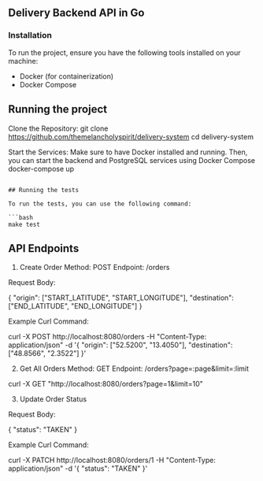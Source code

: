 ## Delivery Backend API in Go

### Installation

To run the project, ensure you have the following tools installed on your machine:

- Docker (for containerization)
- Docker Compose

## Running the project

Clone the Repository:
git clone https://github.com/themelancholyspirit/delivery-system
cd delivery-system

Start the Services: 
Make sure to have Docker installed and running. Then, you can start the backend and PostgreSQL services using Docker Compose
docker-compose up

```

## Running the tests

To run the tests, you can use the following command:

```bash
make test
```

## API Endpoints


1. Create Order
Method: POST
Endpoint: /orders

Request Body:

{
    "origin": ["START_LATITUDE", "START_LONGITUDE"],
    "destination": ["END_LATITUDE", "END_LONGITUDE"]
}

Example Curl Command:

curl -X POST http://localhost:8080/orders -H "Content-Type: application/json" -d '{
    "origin": ["52.5200", "13.4050"],
    "destination": ["48.8566", "2.3522"]
}'


2. Get All Orders
Method: GET
Endpoint: /orders?page=:page&limit=:limit

curl -X GET "http://localhost:8080/orders?page=1&limit=10"


3. Update Order Status

Request Body:

{
    "status": "TAKEN"
}

Example Curl Command:

curl -X PATCH http://localhost:8080/orders/1 -H "Content-Type: application/json" -d '{
    "status": "TAKEN"
}'





